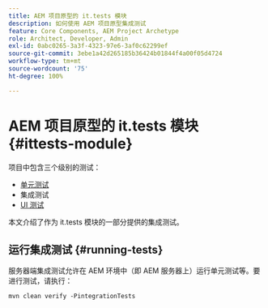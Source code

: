 ```yaml
---
title: AEM 项目原型的 it.tests 模块
description: 如何使用 AEM 项目原型集成测试
feature: Core Components, AEM Project Archetype
role: Architect, Developer, Admin
exl-id: 0abc0265-3a3f-4323-97e6-3af0c62299ef
source-git-commit: 3ebe1a42d265185b36424b01844f4a00f05d4724
workflow-type: tm+mt
source-wordcount: '75'
ht-degree: 100%

---
```


# AEM 项目原型的 it.tests 模块 {#ittests-module}

项目中包含三个级别的测试：

* [单元测试](core.md#unit-tests)
* 集成测试
* [UI 测试](uitests.md)

本文介绍了作为 it.tests 模块的一部分提供的集成测试。

## 运行集成测试 {#running-tests}

服务器端集成测试允许在 AEM 环境中（即 AEM 服务器上）运行单元测试等。要进行测试，请执行：

```
mvn clean verify -PintegrationTests
```
